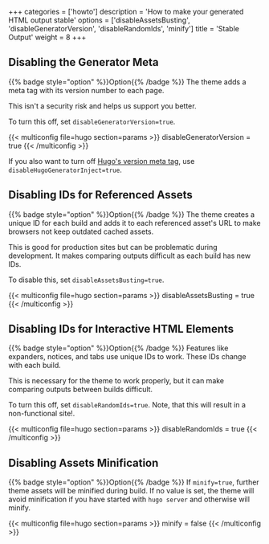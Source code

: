 +++
categories = ['howto']
description = 'How to make your generated HTML output stable'
options = ['disableAssetsBusting', 'disableGeneratorVersion', 'disableRandomIds', 'minify']
title = 'Stable Output'
weight = 8
+++

## Disabling the Generator Meta

{{% badge style="option" %}}Option{{% /badge %}} The theme adds a meta tag with its version number to each page.

This isn't a security risk and helps us support you better.

To turn this off, set `disableGeneratorVersion=true`.

{{< multiconfig file=hugo section=params >}}
disableGeneratorVersion = true
{{< /multiconfig >}}

If you also want to turn off [Hugo's version meta tag](https://gohugo.io/getting-started/configuration/#disablehugogeneratorinject), use `disableHugoGeneratorInject=true`.

## Disabling IDs for Referenced Assets

{{% badge style="option" %}}Option{{% /badge %}} The theme creates a unique ID for each build and adds it to each referenced asset's URL to make browsers not keep outdated cached assets.

This is good for production sites but can be problematic during development. It makes comparing outputs difficult as each build has new IDs.

To disable this, set `disableAssetsBusting=true`.

{{< multiconfig file=hugo section=params >}}
disableAssetsBusting = true
{{< /multiconfig >}}

## Disabling IDs for Interactive HTML Elements

{{% badge style="option" %}}Option{{% /badge %}} Features like expanders, notices, and tabs use unique IDs to work. These IDs change with each build.

This is necessary for the theme to work properly, but it can make comparing outputs between builds difficult.

To turn this off, set `disableRandomIds=true`. Note, that this will result in a non-functional site!.

{{< multiconfig file=hugo section=params >}}
disableRandomIds = true
{{< /multiconfig >}}

## Disabling Assets Minification

{{% badge style="option" %}}Option{{% /badge %}} If `minify=true`, further theme assets will be minified during build. If no value is set, the theme will avoid minification if you have started with `hugo server` and otherwise will minify.

{{< multiconfig file=hugo section=params >}}
minify = false
{{< /multiconfig >}}
